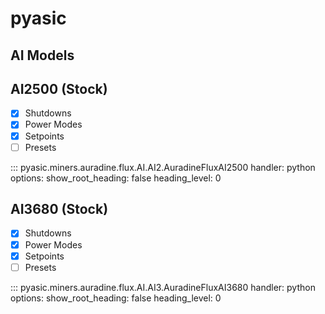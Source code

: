 # pyasic
## AI Models

## AI2500 (Stock)

- [x] Shutdowns
- [x] Power Modes
- [x] Setpoints
- [ ] Presets

::: pyasic.miners.auradine.flux.AI.AI2.AuradineFluxAI2500
    handler: python
    options:
        show_root_heading: false
        heading_level: 0

## AI3680 (Stock)

- [x] Shutdowns
- [x] Power Modes
- [x] Setpoints
- [ ] Presets

::: pyasic.miners.auradine.flux.AI.AI3.AuradineFluxAI3680
    handler: python
    options:
        show_root_heading: false
        heading_level: 0

